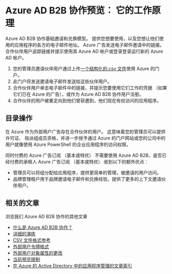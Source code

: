 <properties
   pageTitle="Azure AD B2B 协作预览︰ 它是如何工作 |Microsoft Azure"
   description="描述如何 Azure 活动目录 B2B 协作支持您跨公司的关系通过有选择地访问企业应用程序的业务合作伙伴"
   services="active-directory"
   documentationCenter=""
   authors="viv-liu"
   manager="cliffdi"
   editor=""
   tags=""/>

<tags
   ms.service="active-directory"
   ms.devlang="NA"
   ms.topic="article"
   ms.tgt_pltfrm="NA"
   ms.workload="identity"
   ms.date="05/09/2016"
   ms.author="viviali"/>

# <a name="azure-ad-b2b-collaboration-preview-how-it-works"></a>Azure AD B2B 协作预览︰ 它的工作原理
Azure AD B2B 协作基础邀请和兑换模型。 提供您想要使用，以及您想让他们使用的应用程序的各方的电子邮件地址。 Azure 广告发送电子邮件邀请中的链接。 合作伙伴用户追踪链接并提示使用其 Azure AD 帐户或登录登录运行新的 Azure AD 帐户。

1. 您的管理员邀请伙伴用户通过上传[一个结构化的.csv 文件](active-directory-b2b-references-csv-file-format.md)使用 Azure 的门户。
2. 此门户将发送邀请电子邮件发送给这些伙伴用户。
3. 合作伙伴用户单击电子邮件中的链接，并提示您要使用它们工作的凭据 （如果它们已在 Azure 的广告），或作为 Azure AD B2B 协作用户注册。
4. 合作伙伴的用户被重定向到他们曾获邀到，他们现在有权访问的应用程序。

## <a name="directory-operations"></a>目录操作
在 Azure 作为外部用户广告存在合作伙伴的用户。 这意味着您的管理员可以提供许可证、 指派组成员资格，并进一步授予通过 Azure 的门户网站或您的公司中的用户就像使用 Azure PowerShell 的企业应用程序的访问权限。

同时付费的 Azure 广告订阅 （基本或特优） 不需要使用 Azure AD B2B，是否已经付费的承租人 Azure 广告订阅 （基本或特优） 收到以下的额外优点︰

 - 管理员可以将组分配给应用程序，提供更简单的管理，被邀请的用户访问。
 - 品牌管理租户用于品牌邀请电子邮件和兑换经验，提供了更多的上下文邀请伙伴用户。

## <a name="related-articles"></a>相关的文章
 浏览我们 Azure AD B2B 协作的其他文章

 - [什么是 Azure AD B2B 协作？](active-directory-b2b-what-is-azure-ad-b2b.md)
 - [详细的演练](active-directory-b2b-detailed-walkthrough.md)
 - [CSV 文件格式参考](active-directory-b2b-references-csv-file-format.md)
 - [外部用户令牌格式](active-directory-b2b-references-external-user-token-format.md)
 - [外部用户对象属性的更改](active-directory-b2b-references-external-user-object-attribute-changes.md)
 - [当前预览限制](active-directory-b2b-current-preview-limitations.md)
 - [在 Azure 的 Active Directory 中的应用程序管理的文章索引](active-directory-apps-index.md)
